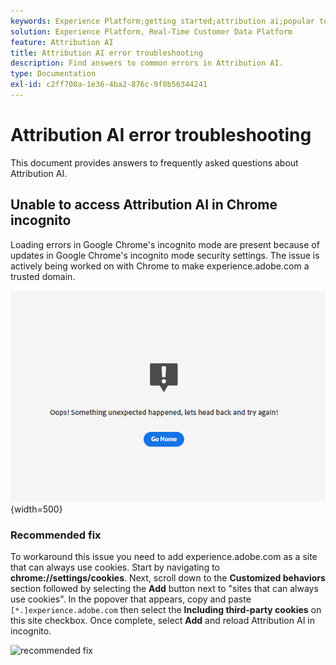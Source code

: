 ```yaml
---
keywords: Experience Platform;getting started;attribution ai;popular topics;attribution ai input;attribution ai output;attribution ai troubleshooting;attribution ai errors
solution: Experience Platform, Real-Time Customer Data Platform
feature: Attribution AI
title: Attribution AI error troubleshooting
description: Find answers to common errors in Attribution AI.
type: Documentation
exl-id: c2ff700a-1e36-4ba2-876c-9f8b56344241
---
```

# Attribution AI error troubleshooting

This document provides answers to frequently asked questions about Attribution AI.

## Unable to access Attribution AI in Chrome incognito

Loading errors in Google Chrome's incognito mode are present because of updates in Google Chrome's incognito mode security settings. The issue is actively being worked on with Chrome to make experience.adobe.com a trusted domain.

![Error image](./images/faq/error.PNG){width=500}

### Recommended fix

To workaround this issue you need to add experience.adobe.com as a site that can always use cookies. Start by navigating to **chrome://settings/cookies**. Next, scroll down to the **Customized behaviors** section followed by selecting the **Add** button next to "sites that can always use cookies". In the popover that appears, copy and paste `[*.]experience.adobe.com` then select the **Including third-party cookies** on this site checkbox. Once complete, select **Add** and reload Attribution AI in incognito.

![recommended fix](./images/faq/cookies2.gif)
